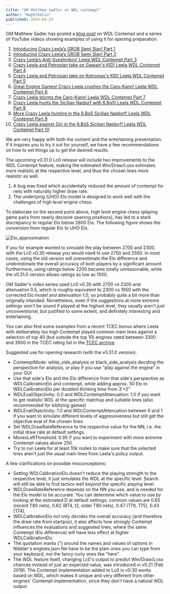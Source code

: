 ```yaml
---
title: "GM Matthew Sadler on WDL contempt"
author: "Naphthalin"
published: 2024-03-24
---
```


GM Matthew Sadler has posted a [blog post](https://matthewsadler.me.uk/engine-chess/setting-up-wdl-contempt-for-leela-in-nibbler/) on WDL Contempt and a series of YouTube videos showing examples of using it for opening preparation.
<!--more-->

1. [Introducing Crazy Leela’s GROB Semi Slav! Part 1](https://www.youtube.com/watch?v=u9i71vdm_Ew)
2. [Introducing Crazy Leela’s GROB Semi Slav! Part 2](https://www.youtube.com/watch?v=EK9_iA63Nvo)
3. [Crazy Leela’s Anti-Sveshnikov! Leela WDL Contempt Part 3](https://www.youtube.com/watch?v=9KjHtK9Ka4U)
4. [Crazy Leela and Petrosian take on Gawain's KID! Leela WDL Contempt Part 4](https://www.youtube.com/watch?v=P6uDOWiesTA)
5. [Crazy Leela and Petrosian take on Kotronias's KID! Leela WDL Contempt Part 5](https://www.youtube.com/watch?v=oLjkvfsgzlo)
6. [Great Engine Games! Crazy Leela crushes the Caro-Kann! Leela WDL Contempt Part 6](https://www.youtube.com/watch?v=C5j6qjyY0MA)
7. [Crazy Leela storms the Caro-Kann! Leela WDL Contempt Part 7](https://www.youtube.com/watch?v=XpsYVOR1g88)
8. [Crazy Leela hunts the Sicilian Najdorf with 6.Bg5! Leela WDL Contempt Part 8](https://www.youtube.com/watch?v=SLm5Fo3cWZM)
9. [More Crazy Leela hunting in the 6.Bg5 Sicilian Najdorf! Leela WDL Contempt Part 9](https://www.youtube.com/watch?v=Kr0xvrTqQw4)
10. [Crazy Leela against Giri in the 6.Bg5 Sicilian Najdorf! Leela WDL Contempt Part 10](https://www.youtube.com/watch?v=-pBJn-5KYGs)

We are very happy with both the content and the entertaining presentation. If it inspires you to try it out for yourself, we have a few recommendations on how to set things up to get the desired results.

The upcoming v0.31.0 Lc0 release will include two improvements to the WDL Contempt feature, making the estimated Win/Draw/Loss estimates more realistic at the respective level, and thus the chosen lines more realistic as well.

1. A bug was fixed which accidentally reduced the amount of contempt for nets with naturally higher draw rate.
2. The underlying (UHO) Elo model is designed to work well with the challenges of high level engine chess.

To elaborate on the second point above, high level engine chess (playing game pairs from nearly decisive opening positions), has led to a stark discrepancy to regular Elo below 2800 Elo. The following figure shows the conversion from regular Elo to UHO Elo.

![Elo_approximation](Elo_approximation2.png)

If you for example wanted to simulate the play between 2700 and 2300, with the Lc0 v0.30 release you would need to use 2750 and 2550. In most cases, using the old version will overestimate the Elo difference and underestimate the overall accuracy of both players by a significant amount. Furthermore, using ratings below 2200 became totally unreasonable, while the v0.31.0 version allows ratings as low as 1500.

GM Sadler's video series used Lc0 v0.30 with 2700 vs 2300 and attenuation 0.5, which is roughly equivalent to 2300 vs 1950 with the corrected Elo model and attenuation 1.0, so probably quite a bit more than originally intended.
Nonetheless, even if the suggestions at more extreme settings won't be sound if played at the highest level, they usually aren't just unconventional, but justified to some extent, and definitely interesting and entertaining.

You can also find some examples from a recent TCEC bonus where Leela with deliberately too high Contempt played common main lines against a selection of top 40 (but outside the top 10) engines rated between 3300 and 3500 in the TCEC rating list in the [TCEC archive](https://tcec-chess.com/#div=contemptla&game=1&season=26).


Suggested use for opening research (with the v0.31.0 version):
- ContemptMode: white_side_analysis or black_side_analysis deciding the perspective for analysis, or play if you use "play against the engine" in your GUI
- Use that side's Elo and the Elo difference from that side's perspective as WDLCalibrationElo and contempt, while adding approx. 50 Elo to WDLCalibrationElo per doubled thinking time from 3'+2"
- WDLEvalObjectivity: 0.0 and WDLContemptAttenuation: 1.0 if you want to get realistic WDL at the specific matchup and suitable lines (also recommended for kibitzing games)
- WDLEvalObjectivity: 1.0 and WDLContemptAttenuation between 0 and 1 if you want to simulate different levels of aggressiveness but still get the objective eval of the chosen lines
- Set WDLDrawRateReference to the respective value for the NN, i.e. the initial draw rate at default settings.
- MovesLeftThreshold: 0.95 if you want to experiment with more extreme Contempt values above 250.
- Try to run Leela for at least 10k nodes to make sure that the selected lines aren't just the usual main lines from Leela's policy output.


A few clarifications on possible misconceptions:
- Setting WDLCalibrationElo doesn't reduce the playing strength to the respective level, it just simulates the WDL at the specific level. Search will still be able to find tactics well beyond the specific playing level.
- WDLDrawRateReference depends on the NN you use, and is needed for the Elo model to be accurate. You can determine which value to use by looking at the estimated D at default settings; common values are 0.65 (recent T80 nets), 0.62 (BT4, t2, older T80 nets), 0.47 (T79, T75), 0.43 (T74).
- WDLCalibrationElo not only decides the overall accuracy (and therefore the draw rate from startpos), it also affects how strongly Contempt influences the evaluations and suggested lines, where the same Contempt (Elo difference) will have less effect at higher WDLCalibrationElo.
- The quotation marks (&#x0022;) around the names and values of options in Nibbler's engines.json file have to be the plain ones you can type from your keyboard, not the fancy curly ones like &#x201F;here&#x201D;.
- The WDL feature itself, changing Lc0's output to predict Win/Draw/Loss chances instead of just an expected value, was introduced in v0.21 (Feb 2019). The Contempt implementation added to Lc0 in v0.30 works based on WDL, which makes it unique and very different from other engines' Contempt implementation, since they don't have a natural WDL output.
